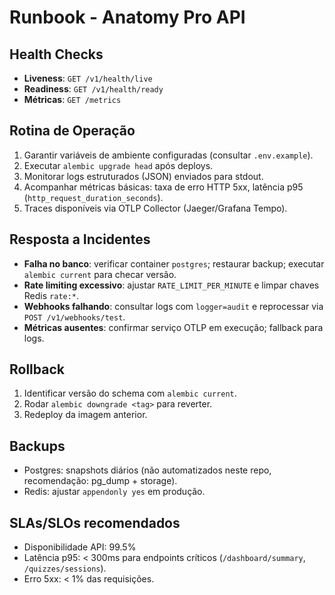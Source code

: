 # Runbook - Anatomy Pro API

## Health Checks
- **Liveness**: `GET /v1/health/live`
- **Readiness**: `GET /v1/health/ready`
- **Métricas**: `GET /metrics`

## Rotina de Operação
1. Garantir variáveis de ambiente configuradas (consultar `.env.example`).
2. Executar `alembic upgrade head` após deploys.
3. Monitorar logs estruturados (JSON) enviados para stdout.
4. Acompanhar métricas básicas: taxa de erro HTTP 5xx, latência p95 (`http_request_duration_seconds`).
5. Traces disponíveis via OTLP Collector (Jaeger/Grafana Tempo).

## Resposta a Incidentes
- **Falha no banco**: verificar container `postgres`; restaurar backup; executar `alembic current` para checar versão.
- **Rate limiting excessivo**: ajustar `RATE_LIMIT_PER_MINUTE` e limpar chaves Redis `rate:*`.
- **Webhooks falhando**: consultar logs com `logger=audit` e reprocessar via `POST /v1/webhooks/test`.
- **Métricas ausentes**: confirmar serviço OTLP em execução; fallback para logs.

## Rollback
1. Identificar versão do schema com `alembic current`.
2. Rodar `alembic downgrade <tag>` para reverter.
3. Redeploy da imagem anterior.

## Backups
- Postgres: snapshots diários (não automatizados neste repo, recomendação: pg_dump + storage).
- Redis: ajustar `appendonly yes` em produção.

## SLAs/SLOs recomendados
- Disponibilidade API: 99.5%
- Latência p95: < 300ms para endpoints críticos (`/dashboard/summary`, `/quizzes/sessions`).
- Erro 5xx: < 1% das requisições.
